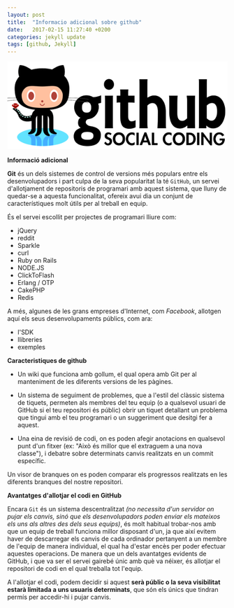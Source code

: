 ```yaml
---
layout: post
title:  "Informacio adicional sobre github"
date:   2017-02-15 11:27:40 +0200
categories: jekyll update
tags: [github, Jekyll]
---
```


![github-info](/public/github-info.png)

**Informació adicional**

**Git** és un dels sistemes de control de versions més populars entre 
els desenvolupadors i part culpa de la seva popularitat la té ``GitHub``, 
un servei d'allotjament de repositoris de programari amb aquest sistema,
que lluny de quedar-se a aquesta funcionalitat, ofereix avui dia un 
conjunt de característiques molt útils per al treball en equip.

És el servei escollit per projectes de programari lliure com:
* jQuery
* reddit
* Sparkle
* curl
* Ruby on Rails
* NODE.JS 
* ClickToFlash
* Erlang / OTP
* CakePHP
* Redis

A més, algunes de les grans empreses d'Internet, com 
_Facebook_, allotgen aquí els seus desenvolupaments públics, 
com ara:
* l'SDK
* llibreries
* exemples

**Caracteristiques de github**

* Un wiki que funciona amb gollum, el qual opera amb Git per al 
manteniment de les diferents versions de les pàgines.

* Un sistema de seguiment de problemes, que a l'estil del clàssic sistema
de tiquets, permeten als membres del teu equip 
(o a qualsevol usuari de GitHub si el teu repositori és públic) obrir un
tiquet detallant un problema que tingui amb el teu programari o un 
suggeriment que desitgi fer a aquest.

* Una eina de revisió de codi, on es poden afegir anotacions en qualsevol 
punt d'un fitxer (ex: "Això és millor que el extraguem a una nova classe"), 
i debatre sobre determinats canvis realitzats en un commit específic.

Un visor de branques on es poden comparar els progressos realitzats en les diferents branques del nostre repositori.

**Avantatges d'allotjar el codi en GitHub**

Encara ``Git`` és un sistema descentralitzat _(no necessita d'un servidor on 
pujar els canvis, sinó que els desenvolupadors poden enviar els mateixos
els uns als altres des dels seus equips)_, és molt habitual trobar-nos 
amb que un equip de treball funciona millor disposant d'un, ja que així
evitem haver de descarregar els canvis de cada ordinador pertanyent a un
membre de l'equip de manera individual, el qual ha d'estar encès per poder
efectuar aquestes operacions. De manera que un dels avantatges evidents de 
GitHub, i que va ser el servei gairebé únic amb què va néixer, és allotjar 
el repositori de codi en el qual treballa tot l'equip.

A l'allotjar el codi, podem decidir si aquest **serà públic o la seva 
visibilitat estarà limitada a uns usuaris determinats**, que són els únics
que tindran permís per accedir-hi i pujar canvis.
